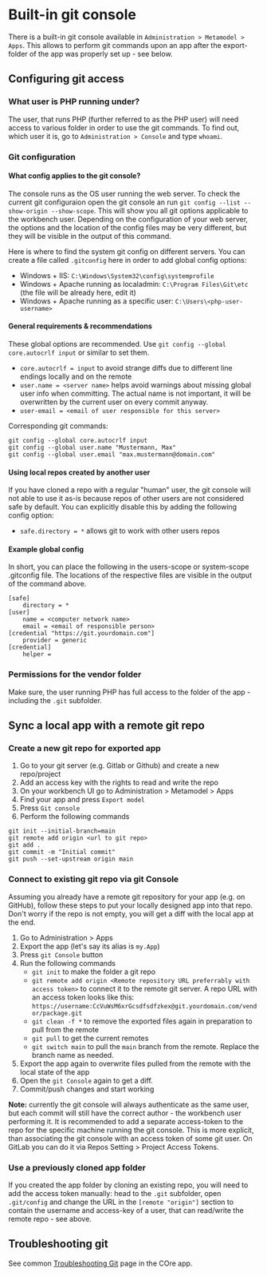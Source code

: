 # Built-in git console

There is a built-in git console available in `Administration > Metamodel > Apps`. This allows to perform git commands upon an app after the export-folder of the app was properly set up - see below.

## Configuring git access

### What user is PHP running under?

The user, that runs PHP (further referred to as the PHP user) will need access to various folder in order to use the git commands. To find out, which user it is, go to `Administration > Console` and type `whoami`.

### Git configuration

#### What config applies to the git console?

The console runs as the OS user running the web server. To check the current git configuraion open the git console an run `git config --list --show-origin --show-scope`. This will show you all git options applicable to the workbench user. Depending on the configuration of your web server, the options and the location of the config files may be very different, but they will be visible in the output of this command.

Here is where to find the system git config on different servers. You can create a file called `.gitconfig` here in order to add global config options:

- Windows + IIS: `C:\Windows\System32\config\systemprofile`
- Windows + Apache running as localadmin: `C:\Program Files\Git\etc` (the file will be already here, edit it)
- Windows + Apache running as a specific user: `C:\Users\<php-user-username>`

#### General requirements & recommendations

These global options are recommended. Use `git config --global core.autocrlf input` or similar to set them.

- `core.autocrlf = input` to avoid strange diffs due to different line endings locally and on the remote
- `user.name = <server name>` helps avoid warnings about missing global user info when committing. The actual name is not important, it will be overwritten by the current user on every commit anyway.
- `user-email = <email of user responsible for this server>`

Corresponding git commands:

```
git config --global core.autocrlf input
git config --global user.name "Mustermann, Max"
git config --global user.email "max.mustermann@domain.com"
```

#### Using local repos created by another user

If you have cloned a repo with a regular "human" user, the git console will not able to use it as-is because repos of other users are not considered safe by default. You can explicitly disable this by adding the following config option:

- `safe.directory = *` allows git to work with other users repos

#### Example global config

In short, you can place the following in the users-scope or system-scope .gitconfig file. The locations of the respective files are visible in the output of the command above.

```
[safe]
	directory = *
[user]
	name = <computer network name>
	email = <email of responsible person>
[credential "https://git.yourdomain.com"]
	provider = generic
[credential]
    helper = 

```

### Permissions for the vendor folder

Make sure, the user running PHP has full access to the folder of the app - including the `.git` subfolder.

## Sync a local app with a remote git repo

### Create a new git repo for exported app

1. Go to your git server (e.g. Gitlab or Github) and create a new repo/project
2. Add an access key with the rights to read and write the repo
4. On your workbench UI go to Administration > Metamodel > Apps
5. Find your app and press `Export model`
6. Press `Git console`
7. Perform the following commands

```
git init --initial-branch=main
git remote add origin <url to git repo>
git add .
git commit -m "Initial commit"
git push --set-upstream origin main
```

### Connect to existing git repo via git Console

Assuming you already have a remote git repository for your app (e.g. on GitHub), follow these steps to put your locally designed app into that repo. Don't worry if the repo is not empty, you will get a diff with the local app at the end.

1. Go to Administration > Apps
2. Export the app (let's say its alias is `my.App`)
3. Press `git Console` button
4. Run the following commands
	- `git init` to make the folder a git repo
	- `git remote add origin <Remote repository URL preferrably with access token>` to connect it to the remote git server. A repo URL with an access token looks like this: `https://username:CcVuWsM6xrGcsdfsdfzkex@git.yourdomain.com/vendor/package.git`
	- `git clean -f *` to remove the exported files again in preparation to pull from the remote
	- `git pull` to get the current remotes
	- `git switch main` to pull the `main` branch from the remote. Replace the branch name as needed.
5. Export the app again to overwrite files pulled from the remote with the local state of the app
6. Open the `git Console` again to get a diff.
7. Commit/push changes and start working

**Note:** currently the git console will always authenticate as the same user, but each commit will still have the correct author - the workbench user performing it. It is recommended to add a separate access-token to the repo for the specific machine running the git console. This is more explicit, than associating the git console with an access token of some git user. On GitLab you can do it via Repos Setting > Project Access Tokens.

### Use a previously cloned app folder

If you created the app folder by cloning an existing repo, you will need to add the access token manually: head to the `.git` subfolder, open `.git/config` and change the URL in the `[remote "origin"]` section to contain the username and access-key of a user, that can read/write the remote repo - see above.

## Troubleshooting git

See common [Troubleshooting Git](https://github.com/ExFace/Core/blob/1.x-dev/Docs/Troubleshooting.md) page in the COre app.

